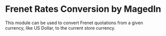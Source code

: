 # Frenet Rates Conversion by MagedIn

This module can be used to convert Frenet quotations from a given currency, like US Dollar, to the current store currency.

